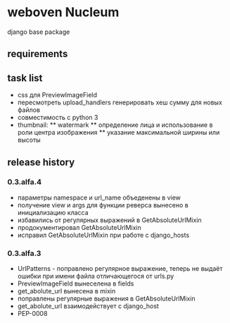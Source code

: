 # weboven Nucleum

django base package


## requirements


## task list
* css для PreviewImageField
* пересмотреть upload_handlers генерировать хеш сумму для новых файлов
* совместимость с python 3
* thumbnail:
** watermark
** определение лица и использование в роли центра изображения
** указание максимальной ширины или высоты


## release history
### 0.3.alfa.4
* параметры namespace и url_name объеденены в view
* получение view и args для функции реверса вынесено в инициализацию класса
* избавились от регулярных выражений в GetAbsoluteUrlMixin
* продокументировал GetAbsoluteUrlMixin
* исправил GetAbsoluteUrlMixin при работе с django_hosts

### 0.3.alfa.3
* UrlPatterns - поправлено регулярное выражение, теперь не выдаёт ошибки при имени файла отличающегося от urls.py
* PreviewImageField вынеселена в fields
* get_abolute_url вынесена в mixin
* поправлены регулярные выражения в GetAbsoluteUrlMixin
* get_abolute_url взаимодействует с django_host
* PEP-0008

